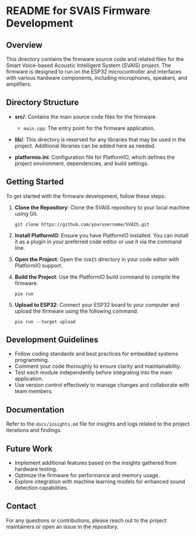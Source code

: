 # README for SVAIS Firmware Development

## Overview
This directory contains the firmware source code and related files for the Smart Voice-based Acoustic Intelligent System (SVAIS) project. The firmware is designed to run on the ESP32 microcontroller and interfaces with various hardware components, including microphones, speakers, and amplifiers.

## Directory Structure
- **src/**: Contains the main source code files for the firmware.
  - `main.cpp`: The entry point for the firmware application.
  
- **lib/**: This directory is reserved for any libraries that may be used in the project. Additional libraries can be added here as needed.

- **platformio.ini**: Configuration file for PlatformIO, which defines the project environment, dependencies, and build settings.

## Getting Started
To get started with the firmware development, follow these steps:

1. **Clone the Repository**: 
   Clone the SVAIS repository to your local machine using Git.

   ```
   git clone https://github.com/yourusername/SVAIS.git
   ```

2. **Install PlatformIO**: 
   Ensure you have PlatformIO installed. You can install it as a plugin in your preferred code editor or use it via the command line.

3. **Open the Project**: 
   Open the `SVAIS` directory in your code editor with PlatformIO support.

4. **Build the Project**: 
   Use the PlatformIO build command to compile the firmware.

   ```
   pio run
   ```

5. **Upload to ESP32**: 
   Connect your ESP32 board to your computer and upload the firmware using the following command:

   ```
   pio run --target upload
   ```

## Development Guidelines
- Follow coding standards and best practices for embedded systems programming.
- Comment your code thoroughly to ensure clarity and maintainability.
- Test each module independently before integrating into the main application.
- Use version control effectively to manage changes and collaborate with team members.

## Documentation
Refer to the `docs/insights.md` file for insights and logs related to the project iterations and findings.

## Future Work
- Implement additional features based on the insights gathered from hardware testing.
- Optimize the firmware for performance and memory usage.
- Explore integration with machine learning models for enhanced sound detection capabilities.

## Contact
For any questions or contributions, please reach out to the project maintainers or open an issue in the repository.